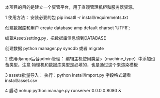 本项目的目的是建立一个资管平台，用于直观管理机柜和服务器资源。

1 使用方法：
   安装必要的包
   pip insatll -r install/requirements.txt
   
   创建数据库和用户
   create database amp default charset 'UTF8';

   编辑Asset/setting.py，把数据库信息填到DATABASE

   创建数据
   python manager.py syncdb 或者 migrate


2 使用django后台admin管理：
   编辑主机使用类型s（machine_type）中添加设备类型，注意 物理机和数据库类型是必填的，也是通过这个来渲染模板

3 assets批量导入：
  执行：python install/import.py
  字段格式请看 install/asset.csv          

4 启动 
nohup python manage.py  runserver 0.0.0.0:8080 &